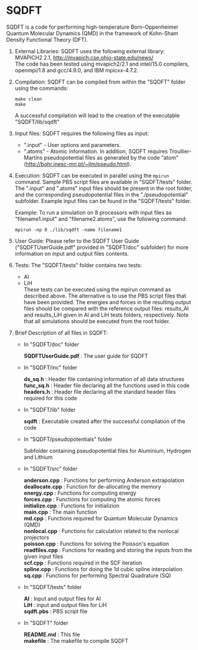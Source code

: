 # SQDFT
  SQDFT is a code for performing high-temperature Born-Oppenheimer Quantum Molecular Dynamics 
  (QMD) in the framework of Kohn-Sham Density Functional Theory (DFT).

1. External Libraries:
    SQDFT uses the following external library:  
    MVAPICH2 2.1, <http://mvapich.cse.ohio-state.edu/news/>  
    The code has been tested using mvapich2/2.1 and intel/15.0 compilers, openmpi/1.8 and 
	gcc/4.9.0, and IBM mpicxx-4.7.2. 

2. Compilation:
    SQDFT can be compiled from within the "SQDFT" folder using the commands: 

     `make clean`  
     `make`

    A successful compilation will lead to the creation of the executable "SQDFT/lib/sqdft"

3. Input files:
    SQDFT requires the following files as input:

    - ".input"  - User options and parameters.
    - ".atoms"  - Atomic information.
      In addition, SQDFT requires Troullier-Martins pseudopotential files as generated by the 
      code "atom" (http://bohr.inesc-mn.pt/~jlm/pseudo.html). 

4. Execution:
    SQDFT can be executed in parallel using the `mpirun` command. Sample PBS script files are
    available in "SQDFT/tests" folder. The ".input" and ".atoms" input files should be present 
	in the root folder, and the corresponding pseudopotential files in the "./pseudopotential" 
	subfolder. Example input files can be found in the "SQDFT/tests" folder.
        
    Example: To run a simulation on 8 processors with input files as "filename1.input" and 
	"filename2.atoms", use the following command:
  
    `mpirun -np 8 ./lib/sqdft -name filename1`

5. User Guide:
    Please refer to the SQDFT User Guide ("SQDFTUserGuide.pdf" provided in "SQDFT/doc" subfolder) for
    more information on input and output files contents.
    
6. Tests: 
    The "SQDFT/tests" folder contains two tests:
    
    - Al 
    - LiH  
      These tests can be executed using the mpirun command as described above. The alternative is to
      use the PBS script files that have been provided. The energies and forces in the resulting 
	  output files should be compared with the reference output files: results_Al and results_LiH 
	  given in Al and LiH tests folders, respectively. Note that all simulations should be executed
  from the root folder. 
    
7. Brief Description of all files in SQDFT:
   
   - In "SQDFT/doc" folder
   
     **SQDFTUserGuide.pdf**      : The user guide for SQDFT
   
   - In "SQDFT/inc" folder
   
     **ds_sq.h**                  : Header file containing information of all data structures    
     **func_sq.h**               : Header file declaring all the functions used in this code    
     **headers.h**               : Header file declaring all the standard header files required for this code   

   - In "SQDFT/lib" folder

     **sqdft**                   : Executable created after the successful compilation of the code

   - In "SQDFT/pseudopotentials" folder

     Subfolder containing pseudopotential files for Aluminium, Hydrogen and Lithium
   
   - In "SQDFT/src" folder  
   
     **anderson.cpp**            : Functions for performing Anderson extrapolation   
     **deallocate.cpp**           : Function for de-allocating the memory    
     **energy.cpp**                 : Functions for computing energy    
     **forces.cpp**                  : Functions for computing the atomic forces   
     **initialize.cpp**              : Functions for initializion    
     **main.cpp**                    : The main function    
     **md.cpp**                       : Functions required for Quantum Molecular Dynamics (QMD)    
     **nonlocal.cpp**              : Functions for calculation related to the nonlocal projectors    
     **poisson.cpp**               : Functions for solving the Poisson's equation    
     **readfiles.cpp**             : Functions for reading and storing the inputs from the given input files  
     **scf.cpp**                        : Functions required in the SCF iteration   
     **spline.cpp**                  : Functions for doing the 1d cubic spline interpolation   
     **sq.cpp**                        : Functions for performing Spectral Quadrature (SQ)    
   
   - In "SQDFT/tests" folder

     **Al**                                 : Input and output files for Al  
     **LiH**                              : input and output files for LiH  
     **sqdft.pbs**                   : PBS script file    
   
   - In "SQDFT" folder

     **README.md**              : This file  
     **makefile**                     : The makefile to compile SQDFT
